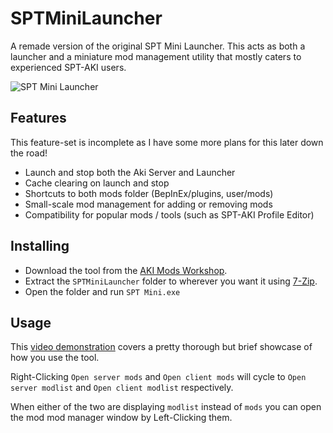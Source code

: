 # SPTMiniLauncher
A remade version of the original SPT Mini Launcher. This acts as both a launcher and a miniature mod management utility that mostly caters to experienced SPT-AKI users.

![SPT Mini Launcher](https://media.discordapp.net/attachments/1064578464994304060/1081685968572129350/image.png)

## Features
This feature-set is incomplete as I have some more plans for this later down the road!

- Launch and stop both the Aki Server and Launcher
- Cache clearing on launch and stop
- Shortcuts to both mods folder (BepInEx/plugins, user/mods)
- Small-scale mod management for adding or removing mods
- Compatibility for popular mods / tools (such as SPT-AKI Profile Editor)

## Installing
* Download the tool from the <a href="https://hub.sp-tarkov.com/files/file/1017-spt-mini-launcher/">AKI Mods Workshop</a>.
* Extract the `SPTMiniLauncher` folder to wherever you want it using <a href="https://www.7-zip.org/download.html">7-Zip</a>.
* Open the folder and run `SPT Mini.exe`

## Usage
This <a href="https://www.youtube.com/watch?v=_Bx9D9cgi4k">video demonstration</a> covers a pretty thorough but brief showcase of how you use the tool.

Right-Clicking `Open server mods` and `Open client mods` will cycle to `Open server modlist` and `Open client modlist` respectively.

When either of the two are displaying `modlist` instead of `mods` you can open the mod mod manager window by Left-Clicking them.
